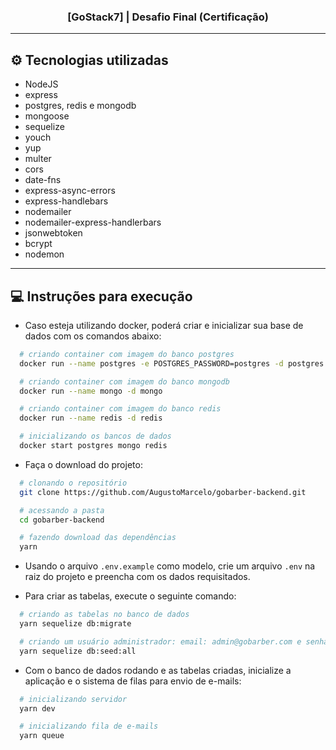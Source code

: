 <h3 align="center">
  [GoStack7] | Desafio Final (Certificação)
</h3>

---

## ⚙ Tecnologias utilizadas

- NodeJS
- express
- postgres, redis e mongodb
- mongoose
- sequelize
- youch
- yup
- multer
- cors
- date-fns
- express-async-errors
- express-handlebars
- nodemailer
- nodemailer-express-handlerbars
- jsonwebtoken
- bcrypt
- nodemon

---

## 💻 Instruções para execução

- Caso esteja utilizando docker, poderá criar e inicializar sua base de dados com os comandos abaixo:
```bash
  # criando container com imagem do banco postgres
  docker run --name postgres -e POSTGRES_PASSWORD=postgres -d postgres

  # criando container com imagem do banco mongodb
  docker run --name mongo -d mongo

  # criando container com imagem do banco redis
  docker run --name redis -d redis

  # inicializando os bancos de dados
  docker start postgres mongo redis
```

- Faça o download do projeto:
```bash
  # clonando o repositório
  git clone https://github.com/AugustoMarcelo/gobarber-backend.git

  # acessando a pasta
  cd gobarber-backend

  # fazendo download das dependências
  yarn
```

- Usando o arquivo `.env.example` como modelo, crie um arquivo `.env` na raiz do projeto e preencha com os dados requisitados.

- Para criar as tabelas, execute o seguinte comando:
```bash
  # criando as tabelas no banco de dados
  yarn sequelize db:migrate

  # criando um usuário administrador: email: admin@gobarber.com e senha: 123456
  yarn sequelize db:seed:all
```

- Com o banco de dados rodando e as tabelas criadas, inicialize a aplicação e o sistema de filas para envio de e-mails:
```bash
  # inicializando servidor
  yarn dev

  # inicializando fila de e-mails
  yarn queue
```
